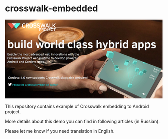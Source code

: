# crosswalk-embedded

![CrosswalkEmbedded](assets/crosswalk_1ch.png)

This repository contains example of Crosswalk embedding to Android project.

More details about this demo you can find in following articles (in Russian):


Please let me know if you need translation in English.
